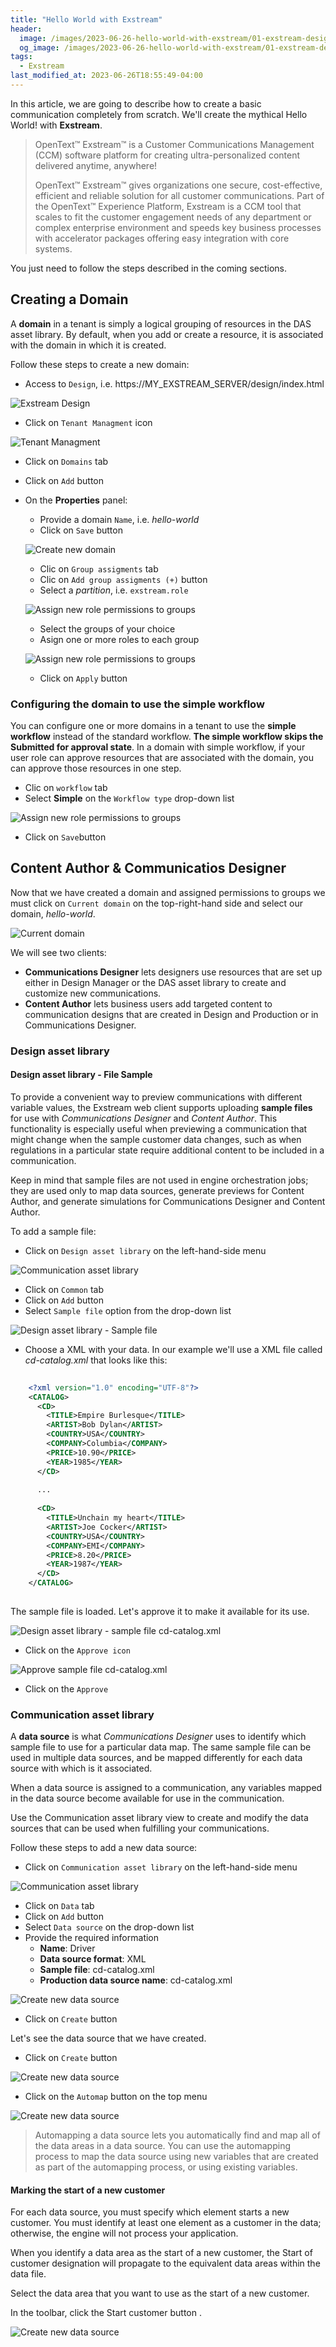 ```yaml
---
title: "Hello World with Exstream"
header:
  image: /images/2023-06-26-hello-world-with-exstream/01-exstream-design.png
  og_image: /images/2023-06-26-hello-world-with-exstream/01-exstream-design.png
tags:
  - Exstream
last_modified_at: 2023-06-26T18:55:49-04:00
---
```



In this article, we are going to describe how to create a basic communication completely from scratch. 
We'll create the mythical Hello World! with **Exstream**.

> OpenText™ Exstream™ is a Customer Communications Management (CCM) software platform for creating ultra-personalized 
> content delivered anytime, anywhere!
>
> OpenText™ Exstream™ gives organizations one secure, cost-effective, efficient and reliable solution for all 
> customer communications. Part of the OpenText™ Experience Platform, Exstream is a CCM tool that scales to fit 
> the customer engagement needs of any department or complex enterprise environment and speeds key business 
> processes with accelerator packages offering easy integration with core systems.

You just need to follow the steps described in the coming sections.


## Creating a Domain

 A **domain** in a tenant is simply a logical grouping of resources in the DAS asset library. By default, when you add or create a resource, it is associated with the domain in which it is created. 

Follow these steps to create a new domain:

 - Access to `Design`, i.e.  https://MY_EXSTREAM_SERVER/design/index.html
 
 ![Exstream Design](../images/2023-06-26-hello-world-with-exstream/01-exstream-design.png)

 - Click on `Tenant Managment` icon
 
 ![Tenant Managment](../images/2023-06-26-hello-world-with-exstream/02-exstream-tenant-management.png)
 
 - Click on `Domains` tab
 - Click on `Add` button
 - On the **Properties** panel:
    - Provide a domain `Name`, i.e. *hello-world*
	- Click on `Save` button
	
	![Create new domain](../images/2023-06-26-hello-world-with-exstream/03-exstream-create-new-domain.png)

	- Clic on `Group assigments` tab
	- Clic on `Add group assigments (+)` button
	- Select a *partition*, i.e. `exstream.role`
	
	![Assign new role permissions to groups](../images/2023-06-26-hello-world-with-exstream/04-exstream-assign-new-role-permissions-to-groups.png)
	
	- Select the groups of your choice
	- Asign one or more roles to each group
	
	![Assign new role permissions to groups](../images/2023-06-26-hello-world-with-exstream/05-exstream-assign-new-role-permissions-to-groups.png)	
	
	- Click on `Apply` button
	
### Configuring the domain to use the simple workflow

You can configure one or more domains in a tenant to use the **simple workflow** instead of the standard workflow. 
**The simple workflow skips the Submitted for approval state**. In a domain with simple workflow, if your user role
can approve resources that are associated with the domain, you can approve those resources in one step.	

 - Clic on `workflow` tab
 - Select **Simple** on the `Workflow type` drop-down list
	
 ![Assign new role permissions to groups](../images/2023-06-26-hello-world-with-exstream/12-exstream-domain-workflow-type.png)

 - Click on `Save`button
	
	
	
## Content Author & Communicatios Designer

Now that we have created a domain and assigned permissions to groups we must click on `Current domain` on the top-right-hand side and select our domain, *hello-world*.
 
 ![Current domain](../images/2023-06-26-hello-world-with-exstream/06-exstream-current-domain.png)	
 
 We will see two clients:
 
 - **Communications Designer** lets designers use resources that are set up either in Design Manager or the DAS asset library to create and customize new communications.
 - **Content Author** lets business users add targeted content to communication designs that are created in Design and Production or in Communications Designer.
 
 
### Design asset library



#### Design asset library - File Sample

To provide a convenient way to preview communications with different variable values, the Exstream web client supports uploading **sample files** for use with *Communications Designer* and *Content Author*. This functionality is especially useful when previewing a communication that might change when the sample customer data changes, such as when regulations in a particular state require additional content to be included in a communication.

Keep in mind that sample files are not used in engine orchestration jobs; they are used only to map data sources, generate previews for Content Author, and generate simulations for Communications Designer and Content Author.

To add a sample file: 

 - Click on `Design asset library` on the left-hand-side menu
 
 ![Communication asset library](../images/2023-06-26-hello-world-with-exstream/08-exstream-design-asset-library.png)	

 - Click on `Common` tab
 - Click on `Add` button
 - Select `Sample file` option from the drop-down list
 
 ![Design asset library - Sample file](../images/2023-06-26-hello-world-with-exstream/09-exstream-design-asset-library-sample-file.png)	
 
 - Choose a XML with your data. In our example we'll use a XML file called *cd-catalog.xml* that looks like this:
 
 
```xml 
 
	<?xml version="1.0" encoding="UTF-8"?>
	<CATALOG>
	  <CD>
		<TITLE>Empire Burlesque</TITLE>
		<ARTIST>Bob Dylan</ARTIST>
		<COUNTRY>USA</COUNTRY>
		<COMPANY>Columbia</COMPANY>
		<PRICE>10.90</PRICE>
		<YEAR>1985</YEAR>
	  </CD>
	  
	  ...
	  
	  <CD>
		<TITLE>Unchain my heart</TITLE>
		<ARTIST>Joe Cocker</ARTIST>
		<COUNTRY>USA</COUNTRY>
		<COMPANY>EMI</COMPANY>
		<PRICE>8.20</PRICE>
		<YEAR>1987</YEAR>
	  </CD>
	</CATALOG>  
	
```

The sample file is loaded. Let's approve it to make it available for its use.
 
 ![Design asset library - sample file cd-catalog.xml](../images/2023-06-26-hello-world-with-exstream/10-exstream-design-asset-library-sample-file-cd-catalog.png)	
 
 - Click on the `Approve icon`
 
 ![Approve sample file cd-catalog.xml](../images/2023-06-26-hello-world-with-exstream/11-exstream-approve-sample-file-cd-catalog.png)	 
 
 - Click on the `Approve`

 
### Communication asset library

A **data source** is what *Communications Designer* uses to identify which sample file to use for a particular data map. 
The same sample file can be used in multiple data sources, and be mapped differently for each data source with which is it associated.

When a data source is assigned to a communication, any variables mapped in the data source become available for use in the communication.

Use the Communication asset library view to create and modify the data sources that can be used when fulfilling your communications.
 
Follow these steps to add a new data source:
 
 - Click on `Communication asset library` on the left-hand-side menu
 
  ![Communication asset library](../images/2023-06-26-hello-world-with-exstream/07-exstream-communication-asset-library.png)	

 - Click on `Data` tab
 - Click on `Add` button
 - Select `Data source` on the drop-down list
 - Provide the required information
    - **Name**: Driver
	- **Data source format**: XML
	- **Sample file**: cd-catalog.xml
	- **Production data source name**: cd-catalog.xml
 
 ![Create new data source](../images/2023-06-26-hello-world-with-exstream/13-exstream-create-new-data-source.png)	 
 
  - Click on `Create` button
 
 Let's see the data source that we have created.
 
  - Click on `Create` button
  
 ![Create new data source](../images/2023-06-26-hello-world-with-exstream/14-exstream-data-source-editor.png)	 

- Click on the `Automap` button on the top menu

 ![Create new data source](../images/2023-06-26-hello-world-with-exstream/15-exstream-data-source-editor-automap.png)	  
 

> Automapping a data source lets you automatically find and map all of the data areas in a data source. 
> You can use the automapping process to map the data source using new variables that are created as part of 
> the automapping process, or using existing variables. 

#### Marking the start of a new customer

For each data source, you must specify which element starts a new customer. You must identify at least one element as a customer in the data; otherwise, the engine will not process your application.

When you identify a data area as the start of a new customer, the Start of customer designation will propagate to the equivalent data areas within the data file.

Select the data area that you want to use as the start of a new customer.

In the toolbar, click the Start customer button .


 ![Create new data source](../images/2023-06-26-hello-world-with-exstream/16-exstream-data-source-editor-start-customer.png)	  
